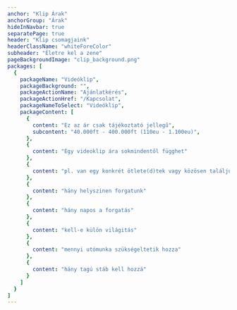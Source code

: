 ```yaml
---
anchor: "Klip Árak"
anchorGroup: "Árak"
hideInNavbar: true
separatePage: true
header: "Klip csomagjaink"
headerClassName: "whiteForeColor"
subheader: "Életre kel a zene"
pageBackgroundImage: "clip_background.png"
packages: [
  {
    packageName: "Videóklip",
    packageBackground: "",
    packageActionName: "Ajánlatkérés",
    packageActionHref: "/Kapcsolat",
    packageNameToSelect: "Videóklip",
    packageContent: [
      {
        content: "Ez az ár csak tájékoztató jellegű",
        subcontent: "40.000ft - 400.000ft (110eu - 1.100eu)",
      },
      {
        content: "Egy videoklip ára sokmindentől függhet"
      },
      {
        content: "pl. van egy konkrét ötlete(d)tek vagy közösen találjuk ki"
      },
      {
        content: "hány helyszinen forgatunk"
      },
      {
        content: "hány napos a forgatás"
      },
      {
        content: "kell-e külön világitás"
      },
      {
        content: "mennyi utómunka szükségeltetik hozza"
      },
      {
        content: "hány tagú stáb kell hozzá"
      }
    ]
  }
]
---
```

